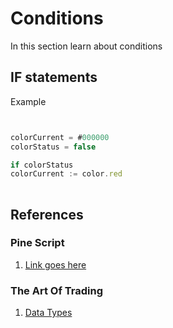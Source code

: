 # Conditions 
In this section learn about conditions


## IF statements
Example

```js  


colorCurrent = #000000
colorStatus = false

if colorStatus
colorCurrent := color.red
    
```  

  
## References  
  
### Pine Script    
1. [Link goes here](#)  

### The Art Of Trading  
1. [Data Types](https://youtu.be/HYyuYgPRLpc?list=PLSP_1DBafH-ES8Fw_noPA8d3dNxScysjc&t=3699)  